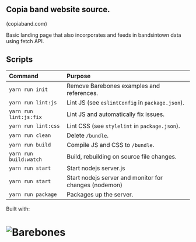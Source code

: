 ## Copia band website source.
(copiaband.com)

Basic landing page that also incorporates and feeds in bandsintown data using fetch API.

## Scripts

Command                | Purpose
:--------------------- | :----------------------------------------------
`yarn run init`        | Remove Barebones examples and references.
`yarn run lint:js`     | Lint JS (see `eslintConfig` in `package.json`).
`yarn run lint:js:fix` | Lint JS and automatically fix issues.
`yarn run lint:css`    | Lint CSS (see `stylelint` in `package.json`).
`yarn run clean`       | Delete `/bundle`.
`yarn run build`       | Compile JS and CSS to `/bundle`.
`yarn run build:watch` | Build, rebuilding on source file changes.
`yarn run start`       | Start nodejs server.js
`yarn run start`       | Start nodejs server and monitor for changes (nodemon)
`yarn run package`       | Packages up the server.

Built with:
# ![Barebones](http://jaydenseric.com/shared/barebones-logo.svg)
